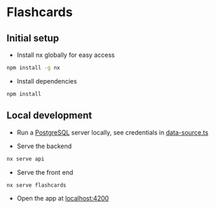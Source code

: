 

# Flashcards

## Initial setup

- Install nx globally for easy access

```bash
npm install -g nx
```

- Install dependencies

```
npm install
```

## Local development

- Run a [PostgreSQL](https://www.postgresql.org/download/) server locally, see credentials in [data-source.ts](https://github.com/Rodot/flashcards/blob/main/apps/api/src/data-source.ts)

- Serve the backend

```bash
nx serve api
```

- Serve the front end

```bash
nx serve flashcards
```

- Open the app at [localhost:4200](http://localhost:4200/)
